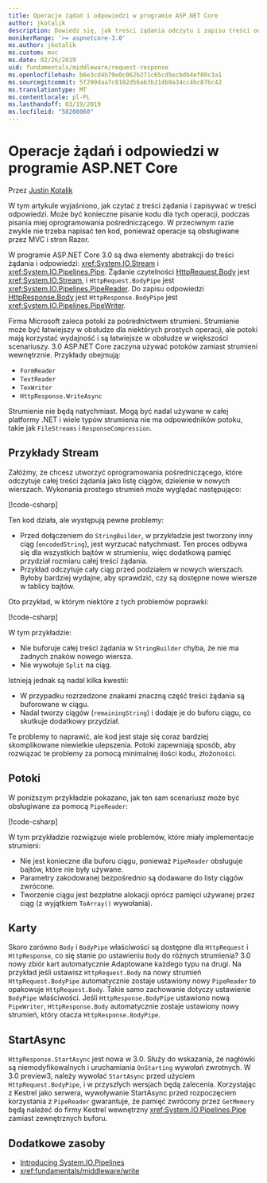 ```yaml
---
title: Operacje żądań i odpowiedzi w programie ASP.NET Core
author: jkotalik
description: Dowiedz się, jak treści żądania odczytu i zapisu treści odpowiedzi w programie ASP.NET Core.
monikerRange: '>= aspnetcore-3.0'
ms.author: jkotalik
ms.custom: mvc
ms.date: 02/26/2019
uid: fundamentals/middleware/request-response
ms.openlocfilehash: b6e3cd4b79e0c062b271c65cd5ecbdb4ef80c3a1
ms.sourcegitcommit: 5f299daa7c8102d56a63b214b9a34cc4bc87bc42
ms.translationtype: MT
ms.contentlocale: pl-PL
ms.lasthandoff: 03/19/2019
ms.locfileid: "58208060"
---
```

# <a name="request-and-response-operations-in-aspnet-core"></a>Operacje żądań i odpowiedzi w programie ASP.NET Core

Przez [Justin Kotalik](https://github.com/jkotalik)

W tym artykule wyjaśniono, jak czytać z treści żądania i zapisywać w treści odpowiedzi. Może być konieczne pisanie kodu dla tych operacji, podczas pisania miej oprogramowania pośredniczącego. W przeciwnym razie zwykle nie trzeba napisać ten kod, ponieważ operacje są obsługiwane przez MVC i stron Razor.

W programie ASP.NET Core 3.0 są dwa elementy abstrakcji do treści żądania i odpowiedzi: <xref:System.IO.Stream> i <xref:System.IO.Pipelines.Pipe>. Żądanie czytelności [HttpRequest.Body](xref:Microsoft.AspNetCore.Http.HttpRequest.Body) jest <xref:System.IO.Stream>, i `HttpRequest.BodyPipe` jest <xref:System.IO.Pipelines.PipeReader>. Do zapisu odpowiedzi [HttpResponse.Body](xref:Microsoft.AspNetCore.Http.HttpResponse.Body) jest `HttpResponse.BodyPipe` jest <xref:System.IO.Pipelines.PipeWriter>.

Firma Microsoft zaleca potoki za pośrednictwem strumieni. Strumienie może być łatwiejszy w obsłudze dla niektórych prostych operacji, ale potoki mają korzystać wydajność i są łatwiejsze w obsłudze w większości scenariuszy. 3.0 ASP.NET Core zaczyna używać potoków zamiast strumieni wewnętrznie. Przykłady obejmują:

- `FormReader`
- `TextReader`
- `TexWriter`
- `HttpResponse.WriteAsync`

Strumienie nie będą natychmiast. Mogą być nadal używane w całej platformy .NET i wiele typów strumienia nie ma odpowiedników potoku, takie jak `FileStreams` i `ResponseCompression`.

## <a name="stream-examples"></a>Przykłady Stream

Załóżmy, że chcesz utworzyć oprogramowania pośredniczącego, które odczytuje całej treści żądania jako listę ciągów, dzielenie w nowych wierszach. Wykonania prostego strumień może wyglądać następująco:

[!code-csharp[](request-response/samples/3.x/RequestResponseSample/Startup.cs?name=GetListOfStringsFromStream)]

Ten kod działa, ale występują pewne problemy:

- Przed dołączeniem do `StringBuilder`, w przykładzie jest tworzony inny ciąg (`encodedString`), jest wyrzucać natychmiast. Ten proces odbywa się dla wszystkich bajtów w strumieniu, więc dodatkową pamięć przydział rozmiaru całej treści żądania.
- Przykład odczytuje cały ciąg przed podziałem w nowych wierszach. Byłoby bardziej wydajne, aby sprawdzić, czy są dostępne nowe wiersze w tablicy bajtów.

Oto przykład, w którym niektóre z tych problemów poprawki:

[!code-csharp[](request-response/samples/3.x/RequestResponseSample/Startup.cs?name=GetListOfStringsFromStreamMoreEfficient)]

W tym przykładzie:

- Nie buforuje całej treści żądania w `StringBuilder` chyba, że nie ma żadnych znaków nowego wiersza.
- Nie wywołuje `Split` na ciąg.

Istnieją jednak są nadal kilka kwestii:

- W przypadku rozrzedzone znakami znaczną część treści żądania są buforowane w ciągu.
- Nadal tworzy ciągów (`remainingString`) i dodaje je do buforu ciągu, co skutkuje dodatkowy przydział.

Te problemy to naprawić, ale kod jest staje się coraz bardziej skomplikowane niewielkie ulepszenia. Potoki zapewniają sposób, aby rozwiązać te problemy za pomocą minimalnej ilości kodu, złożoności.

## <a name="pipelines"></a>Potoki

W poniższym przykładzie pokazano, jak ten sam scenariusz może być obsługiwane za pomocą `PipeReader`:

[!code-csharp[](request-response/samples/3.x/RequestResponseSample/Startup.cs?name=GetListOfStringFromPipe)]

W tym przykładzie rozwiązuje wiele problemów, które miały implementacje strumieni:

- Nie jest konieczne dla buforu ciągu, ponieważ `PipeReader` obsługuje bajtów, które nie były używane.
- Parametry zakodowanej bezpośrednio są dodawane do listy ciągów zwrócone.
- Tworzenie ciągu jest bezpłatne alokacji oprócz pamięci używanej przez ciąg (z wyjątkiem `ToArray()` wywołania).

## <a name="adapters"></a>Karty

Skoro zarówno `Body` i `BodyPipe` właściwości są dostępne dla `HttpRequest` i `HttpResponse`, co się stanie po ustawieniu `Body` do różnych strumienia? 3.0 nowy zbiór kart automatycznie Adaptowane każdego typu na drugi. Na przykład jeśli ustawisz `HttpRequest.Body` na nowy strumień `HttpRequest.BodyPipe` automatycznie zostaje ustawiony nowy `PipeReader` to opakowuje `HttpRequest.Body`. Takie samo zachowanie dotyczy ustawienie `BodyPipe` właściwości. Jeśli `HttpResponse.BodyPipe` ustawiono nową `PipeWriter`, `HttpResponse.Body` automatycznie zostaje ustawiony nowy strumień, który otacza `HttpResponse.BodyPipe`.

## <a name="startasync"></a>StartAsync

`HttpResponse.StartAsync` jest nowa w 3.0. Służy do wskazania, że nagłówki są niemodyfikowalnych i uruchamiania `OnStarting` wywołań zwrotnych. W 3.0 preview3, należy wywołać `StartAsync` przed użyciem `HttpRequest.BodyPipe`, i w przyszłych wersjach będą zalecenia. Korzystając z Kestrel jako serwera, wywoływanie StartAsync przed rozpoczęciem korzystania z `PipeReader` gwarantuje, że pamięć zwrócony przez `GetMemory` będą należeć do firmy Kestrel wewnętrzny <xref:System.IO.Pipelines.Pipe> zamiast zewnętrznych buforu.

## <a name="additional-resources"></a>Dodatkowe zasoby

- [Introducing System.IO.Pipelines](https://devblogs.microsoft.com/dotnet/system-io-pipelines-high-performance-io-in-net/)
- <xref:fundamentals/middleware/write>
